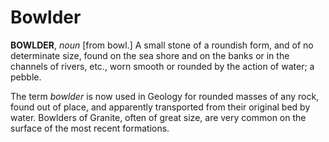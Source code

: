 # Bowlder

**BOWLDER**, _noun_ \[from bowl.\] A small stone of a roundish form, and of no determinate size, found on the sea shore and on the banks or in the channels of rivers, etc., worn smooth or rounded by the action of water; a pebble.

The term _bowlder_ is now used in Geology for rounded masses of any rock, found out of place, and apparently transported from their original bed by water. Bowlders of Granite, often of great size, are very common on the surface of the most recent formations.